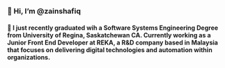 ### 👋 Hi, I’m @zainshafiq

#### 🌱 I just recently graduated wih a Software Systems Engineering Degree from University of Regina, Saskatchewan CA. Currently working as a Junior Front End Developer at REKA, a R&D company based in Malaysia that focuses on delivering digital technologies and automation within organizations.




<!---
zainshafiq/zainshafiq is a ✨ special ✨ repository because its `README.md` (this file) appears on your GitHub profile.
You can click the Preview link to take a look at your changes.
--->
